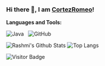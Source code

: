 ### Hi there 👋, I am [CortezRomeo](https://github.com/CortezRomeo)!

**Languages and Tools:** 

![Java](https://img.shields.io/badge/-Java-black?logo=java&style=social)&nbsp;&nbsp;
![GitHub](https://img.shields.io/badge/-GitHub-black?logo=github&style=social)&nbsp;&nbsp;

![Rashmi's Github Stats](https://github-readme-stats.vercel.app/api?username=CortezRomeo&count_private=true&show_icons=true&include_all_commits=true)
![Top Langs](https://github-readme-stats.vercel.app/api/top-langs/?username=CortezRomeo&hide=TeX&layout=compact)

![Visitor Badge](https://visitor-badge.laobi.icu/badge?page_id=CortezRomeo.CortezRomeo)
